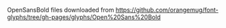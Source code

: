 OpenSansBold files downloaded from https://github.com/orangemug/font-glyphs/tree/gh-pages/glyphs/Open%20Sans%20Bold

